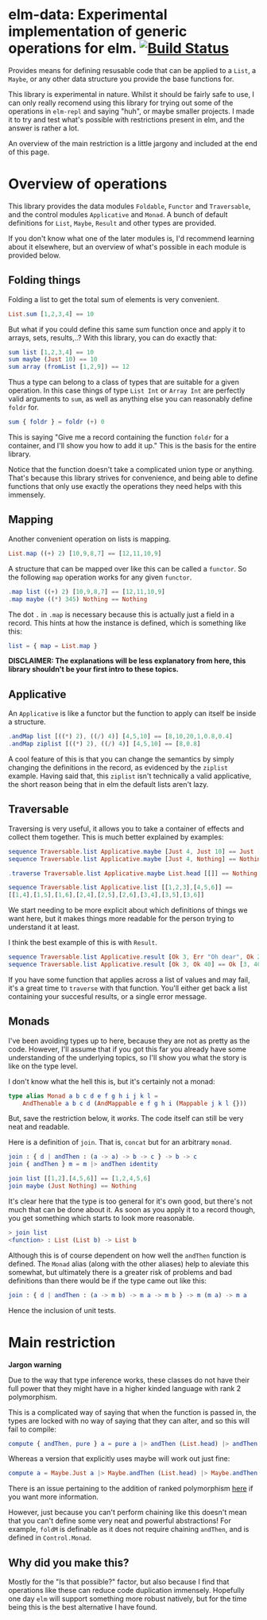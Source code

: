 # elm-data: Experimental implementation of generic operations for elm. [![Build Status](https://travis-ci.com/sjorn3/elm-data.svg?token=yqduYxjYcVhWa7fwLx3k&branch=master)](https://travis-ci.com/sjorn3/elm-data)

Provides means for defining resusable code that can be applied to a `List`, a
`Maybe`, or any other data structure you provide the base functions for.

This library is experimental in nature. Whilst it should be fairly safe to use,
I can only really recomend using this library for trying out some of the
operations in `elm-repl` and saying "huh", or maybe smaller projects. I made it
to try and test what's possible with restrictions present in elm, and the answer
is rather a lot.

An overview of the main restriction is a little jargony and included at the end
of this page.

# Overview of operations

This library provides the data modules `Foldable`, `Functor` and `Traversable`,
and the control modules `Applicative` and `Monad`. A bunch of default
definitions for `List`, `Maybe`, `Result` and other types are provided.

If you don't know what one of the later modules is, I'd recommend learning about
it elsewhere, but an overview of what's possible in each module is provided
below.

## Folding things

Folding a list to get the total sum of elements is very convenient.
```elm
List.sum [1,2,3,4] == 10
```
But what if you could define this same sum function once and apply it to arrays,
sets, results,..? With this library, you can do exactly that:
```elm
sum list [1,2,3,4] == 10
sum maybe (Just 10) == 10
sum array (fromList [1,2,9]) == 12
```
Thus a type can belong to a class of types that are suitable for a given
operation. In this case things of type `List Int` or `Array Int` are perfectly
valid arguments to `sum`, as well as anything else you can reasonably define
`foldr` for.
```elm
sum { foldr } = foldr (+) 0
```
This is saying "Give me a record containing the function `foldr` for a
container, and I'll show you how to add it up." This is the basis for the entire
library.

Notice that the function doesn't take a complicated union type or anything.
That's because this library strives for convenience, and being able to define
functions that only use exactly the operations they need helps with this
immensely.

## Mapping

Another convenient operation on lists is mapping.
```elm
List.map ((+) 2) [10,9,8,7] == [12,11,10,9]
```
A structure that can be mapped over like this can be called a `functor`.
So the following `map` operation works for any given `functor`.
```elm
.map list ((+) 2) [10,9,8,7] == [12,11,10,9]
.map maybe ((*) 345) Nothing == Nothing
```
The dot `.` in `.map` is necessary because this is actually just a field in a
record. This hints at how the instance is defined, which is something like this:
```elm
list = { map = List.map }
```
**DISCLAIMER: The explanations will be less explanatory from here, this library
shouldn't be your first intro to these topics.**

## Applicative

An `Applicative` is like a functor but the function to apply can itself be
inside a structure.

```elm
.andMap list [((*) 2), ((/) 4)] [4,5,10] == [8,10,20,1,0.8,0.4]
.andMap ziplist [((*) 2), ((/) 4)] [4,5,10] == [8,0.8] 
```
A cool feature of this is that you can change the semantics by simply changing
the definitions in the record, as evidenced by the `ziplist` example. Having
said that, this `ziplist` isn't technically a valid applicative, the short
reason being that in elm the default lists aren't lazy.

## Traversable

Traversing is very useful, it allows you to take a container of effects and
collect them together. This is much better explained by examples:

```elm
sequence Traversable.list Applicative.maybe [Just 4, Just 10] == Just [4,10]
sequence Traversable.list Applicative.maybe [Just 4, Nothing] == Nothing

.traverse Traversable.list Applicative.maybe List.head [[]] == Nothing

sequence Traversable.list Applicative.list [[1,2,3],[4,5,6]] ==
[[1,4],[1,5],[1,6],[2,4],[2,5],[2,6],[3,4],[3,5],[3,6]]

```
We start needing to be more explicit about which definitions of things we want
here, but it makes things more readable for the person trying to understand it
at least.

I think the best example of this is with `Result`.

```elm
sequence Traversable.list Applicative.result [Ok 3, Err "Oh dear", Ok 20] == Err "Oh dear"
sequence Traversable.list Applicative.result [Ok 3, Ok 40] == Ok [3, 40]
```

If you have some function that applies across a list of values and may fail,
it's a great time to `traverse` with that function. You'll either get back
a list containing your succesful results, or a single error message.

## Monads

I've been avoiding types up to here, because they are not as pretty as the code.
However, I'll assume that if you got this far you already have some understanding 
of the underlying topics, so I'll show you what the story is like on the type level.

I don't know what the hell this is, but it's certainly not a monad:

```elm
type alias Monad a b c d e f g h i j k l =
    AndThenable a b c d (AndMappable e f g h i (Mappable j k l {}))
```

But, save the restriction below, it *works*. The code itself can still be
very neat and readable.

Here is a definition of `join`. That is, `concat` but for an arbitrary `monad`.

```elm
join : { d | andThen : (a -> a) -> b -> c } -> b -> c
join { andThen } m = m |> andThen identity

join list [[1,2],[4,5,6]] == [1,2,4,5,6]
join maybe (Just Nothing) == Nothing
```
It's clear here that the type is too general for it's own good, but there's not
much that can be done about it. As soon as you apply it to a record though,
you get something which starts to look more reasonable. 
``` elm
> join list
<function> : List (List b) -> List b
```

Although this is of course dependent on how well the `andThen` function is
defined. The `Monad` alias (along with the other aliases) help to aleviate this
somewhat, but ultimately there is a greater risk of problems and bad definitions
than there would be if the type came out like this:
```elm
join : { d | andThen : (a -> m b) -> m a -> m b } -> m (m a) -> m a
```
Hence the inclusion of unit tests.

# Main restriction

**Jargon warning**

Due to the way that type inference works, these classes do not have their full
power that they might have in a higher kinded language with rank 2 polymorphism.

This is a complicated way of saying that when the function is passed in,
the types are locked with no way of saying that they can alter, and so this
will fail to compile:
```elm
compute { andThen, pure } a = pure a |> andThen (List.head) |> andThen (pure << ((*) 2))
```
Whereas a version that explicitly uses maybe will work out just fine:
```elm
compute a = Maybe.Just a |> Maybe.andThen (List.head) |> Maybe.andThen (Maybe.Just << ((*) 2))
```

There is an issue pertaining to the addition of ranked polymorphism
[here](https://github.com/elm-lang/elm-compiler/issues/238) if you want more
information.

However, just because you can't perform chaining like this doesn't mean that
you can't define some very neat and powerful abstractions! For example,
`foldM` is definable as it does not require chaining `andThen`, and is
defined in `Control.Monad`.

## Why did you make this?

Mostly for the "Is that possible?" factor, but also because I find that
operations like these can reduce code duplication immensely. Hopefully one
day `elm` will support something more robust natively, but for the time being
this is the best alternative I have found.
